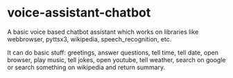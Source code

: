 # voice-assistant-chatbot
A basic voice based chatbot assistant which works on libraries like webbrowser, pyttsx3, wikipedia, speech_recognition, etc. 

It can do basic stuff: greetings, answer questions, tell time, tell date, open browser, play music, tell jokes, open youtube, tell weather, search on google or search something on wikipedia and return summary.
